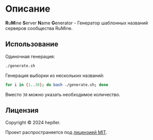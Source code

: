 # Описание

**R**u**M**ine **S**erver **N**ame **G**enerator - Генератор шаблонных названий серверов сообщества RuMine.

## Использование

Одиночная генерация:

```bash
./generate.sh
```

Генерация выборки из нескольких названий:

```bash
for i in {1..30}; do bash ./generate.sh; done
```

Вместо `30` можно указать необходимое количество.

## Лицензия

Copyright © 2024 hepller.

Проект распространяется под [лицензией MIT](./license).
